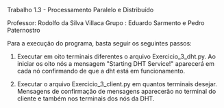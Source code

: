Trabalho 1.3 - Processamento Paralelo e Distribuído

Professor: Rodolfo da Silva Villaca
Grupo : Eduardo Sarmento e Pedro Paternostro

Para a execução do programa, basta seguir os seguintes passos:

1) Executar em oito terminais diferentes o arquivo Exercicio_3_dht.py. Ao iniciar os oito nós a mensagem "Starting DHT Service!" aparecerá em cada nó confirmando de que a dht está em funcionamento.

2) Executar o arquivo Exercicio_3_client.py em quantos terminais desejar. Mensagens de confirmação de mensagens aparecerão no terminal do cliente e também nos terminais dos nós da DHT.